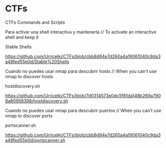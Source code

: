 # CTFs
CTFs Commands and Scripts

Para activar una shell interactiva y mantenerla // To activate an interactive shell and keep it

Stable Shells

https://github.com/Urricelki/CTFs/blob/cbb8d84e7d260a4a19061040c9da3a48fed55e0d/Stable%20Shells

Cuando no puedes usar nmap para descubrir hosts // When you can't use nmap to discover hosts

hostdiscovery.sh 

https://github.com/Urricelki/CTFs/blob/7d0314573e0dc5f81da148b269a7908a80958398/hostdiscovery.sh

Cuando no puedes usar nmap para descubrir puertos // When you can't use nmap to discover ports

portscanner.sh

https://github.com/Urricelki/CTFs/blob/cbb8d84e7d260a4a19061040c9da3a48fed55e0d/portscanner.sh



